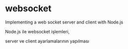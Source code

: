 # websocket
Implementing a web socket server and client with Node.js

Node.js ile websocket işlemleri,

server ve client ayarlamalarının yapılması
